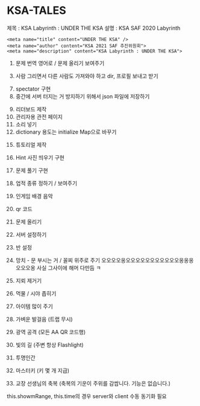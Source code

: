 # KSA-TALES
제목 : KSA Labyrinth : UNDER THE KSA
설명 : KSA SAF 2020 Labyrinth

    <meta name="title" content="UNDER THE KSA" />
    <meta name="author" content="KSA 2021 SAF 추진위원회">
    <meta name="description" content="KSA Labyrinth : UNDER THE KSA">

1. 문제 번역 영어로 / 문제 올리기 보여주기
<!-- 2. map 생성시 가장 바깥쪽은 wall로 두르는 것이 좋을 듯 (에러 방지) // 구현 자체는 안정적인 듯 에러 안 남 -->
3. 사람 그리면서 다른 사람도 가져와야 하고 dir, 프로필 보내고 받기
<!-- 4. 옆 방 안 보이게 수정 -->
<!-- 5. flashlight랑 trap -->
<!-- 6. error 처리 제대로 하기, socket client 중간에 나간다고 서버 터지면 안 됨 -->
7. spectator 구현
8. 중간에 서버 터지는 거 방지하기 위해서 json 파일에 저장하기
<!-- 사용자간 업적 공유 및  -->
9. 리더보드 제작
10. 관리자용 관전 페이지
11. 소리 넣기
12. dictionary 용도는 initialize Map으로 바꾸기
<!-- 13. problem.id 보여주면 안 됨 ?? 필요없을 듯 -->
<!-- 14. Flash 켰을 때 보이는 범위 설정 (벽으로 막혀 있을 수도 있으니까 각도를 측정해야 되나? while 문이나 BFS 같은 거 필요할 듯) -->
15. 튜토리얼 제작
16. Hint 사진 띄우기 구현
17. 문제 풀기 구현 
19. 업적 종류 정하기 / 보여주기
20. 인게임 배경 음악
21. qr 코드
22. 문제 올리기
23. 서버 설정하기
24. 반 설정


1. 망치 - 문 부시는 거 / 꼴찌 위주로 주기 오오오오옹오오오오오오오오오오오옹옹옹오오오옹 사실 그사이에 해머 다만듬 ㅋ
2. 지뢰 제거기
3. 먹물 / 시야 좁히기
4. 아이템 많이 주기
5. 가벼운 발걸음 (트랩 무시)
6. 광역 공격 (모든 AA QR 코드행)
7. 빛의 길 (주변 항상 Flashlight)
8. 투명인간
9. 마스터키 (키 몇 개 지급)
10. 교장 선생님의 축복 (축복의 기운이 주위를 감쌉니다. 기능은 없습니다.)


this.showmRange, this.time의 경우 server와 client 수동 동기화 필요